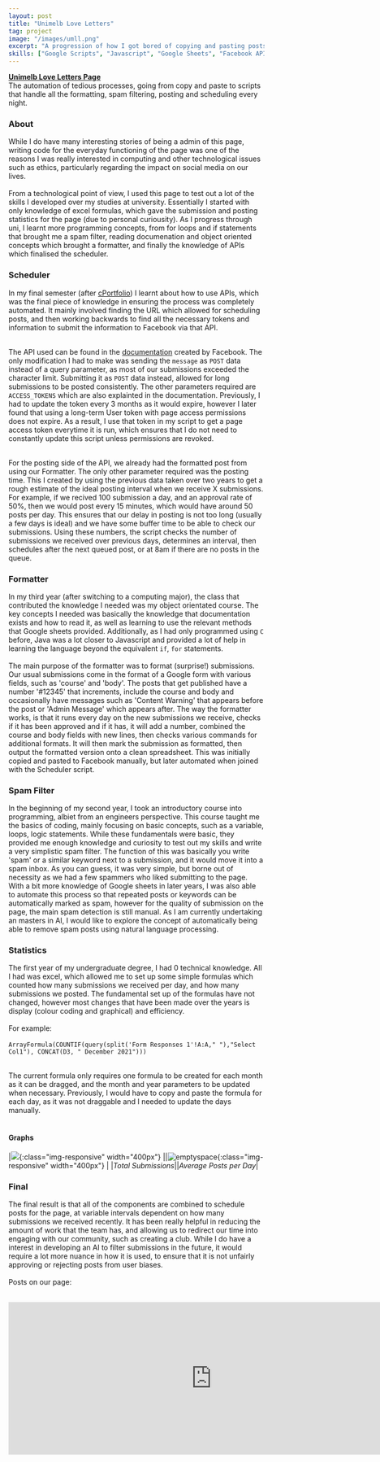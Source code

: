 ```yaml
---
layout: post
title: "Unimelb Love Letters"
tag: project
image: "/images/umll.png"
excerpt: "A progression of how I got bored of copying and pasting posts, so I decided to write scripts to do my job for me"
skills: ["Google Scripts", "Javascript", "Google Sheets", "Facebook API", "Google API"]
---
```


[**Unimelb Love Letters Page**](https://www.facebook.com/UoMLoveLetters)  
The automation of tedious processes, going from copy and paste to scripts that handle all the formatting, spam filtering, posting and scheduling every night. 

### About 
While I do have many interesting stories of being a admin of this page, writing code for the everyday functioning of the page was one of the reasons I was really interested in computing and other technological issues such as ethics, particularly regarding the impact on social media on our lives.   
<br>
From a technological point of view, I used this page to test out a lot of the skills I developed over my studies at university. Essentially I started with only knowledge of excel formulas, which gave the submission and posting statistics for the page (due to personal curiousity). As I progress through uni, I learnt more programming concepts, from for loops and if statements that brought me a spam filter, reading documenation and object oriented concepts which brought a formatter, and finally the knowledge of APIs which finalised the scheduler. 
<br>

### Scheduler
In my final semester (after [cPortfolio](/2020/10/30/cportfolio.html)) I learnt about how to use APIs, which was the final piece of knowledge in ensuring the process was completely automated. It mainly involved finding the URL which allowed for scheduling posts, and then working backwards to find all the necessary tokens and information to submit the information to Facebook via that API. <br><br>

The API used can be found in the [documentation](https://developers.facebook.com/docs/pages/publishing/) created by Facebook. The only modification I had to make was sending the `message` as `POST` data instead of a query parameter, as most of our submissions exceeded the character limit. Submitting it as `POST` data instead, allowed for long submissions to be posted consistently. The other parameters required are `ACCESS_TOKENS` which are also explainted in the documentation. Previously, I had to update the token every 3 months as it would expire, however I later found that using a long-term User token with page access permissions does not expire. As a result, I use that token in my script to get a page access token everytime it is run, which ensures that I do not need to constantly update this script unless permissions are revoked. <br><br>

For the posting side of the API, we already had the formatted post from using our Formatter. The only other parameter required was the posting time. This I created by using the previous data taken over two years to get a rough estimate of the ideal posting interval when we receive X submissions. For example, if we recived 100 submission a day, and an approval rate of 50%, then we would post every 15 minutes, which would have around 50 posts per day. This ensures that our delay in posting is not too long (usually a few days is ideal) and we have some buffer time to be able to check our submissions. Using these numbers, the script checks the number of submissions we received over previous days, determines an interval, then schedules after the next queued post, or at 8am if there are no posts in the queue.    

### Formatter
In my third year (after switching to a computing major), the class that contributed the knowledge I needed was my object orientated course. The key concepts I needed was basically the knowledge that documentation exists and how to read it, as well as learning to use the relevant methods that Google sheets provided. Additionally, as I had only programmed using `C` before, Java was a lot closer to Javascript and provided a lot of help in learning the language beyond the equivalent `if`, `for` statements. 
<br><br>
The main purpose of the formatter was to format (surprise!) submissions. Our usual submissions come in the format of a Google form with various fields, such as 'course' and 'body'. The posts that get published have a number '#12345' that increments, include the course and body and occasionally have messages such as 'Content Warning' that appears before the post or 'Admin Message' which appears after. The way the formatter works, is that it runs every day on the new submissions we receive, checks if it has been approved and if it has, it will add a number, combined the course and body fields with new lines, then checks various commands for additional formats. It will then mark the submission as formatted, then output the formatted version onto a clean spreadsheet. This was initially copied and pasted to Facebook manually, but later automated when joined with the Scheduler script. 

### Spam Filter    
In the beginning of my second year, I took an introductory course into programming, albiet from an engineers perspective. This course taught me the basics of coding, mainly focusing on basic concepts, such as a variable, loops, logic statements. While these fundamentals were basic, they provided me enough knowledge and curiosity to test out my skills and write a very simplistic spam filter. The function of this was basically you write 'spam' or a similar keyword next to a submission, and it would move it into a spam inbox. As you can guess, it was very simple, but borne out of necessity as we had a few spammers who liked submitting to the page. With a bit more knowledge of Google sheets in later years, I was also able to automate this process so that repeated posts or keywords can be automatically marked as spam, however for the quality of submission on the page, the main spam detection is still manual. As I am currently undertaking an masters in AI, I would like to explore the concept of automatically being able to remove spam posts using natural language processing.

### Statistics 
The first year of my undergraduate degree, I had 0 technical knowledge. All I had was excel, which allowed me to set up some simple formulas which counted how many submissions we received per day, and how many submissions we posted. The fundamental set up of the formulas have not changed, however most changes that have been made over the years is display (colour coding and graphical) and efficiency. 
<br><br>
For example: 
<br><br>
```ArrayFormula(COUNTIF(query(split('Form Responses 1'!A:A," "),"Select Col1"), CONCAT(D3, " December 2021")))```
<br><br>

The current formula only requires one formula to be created for each month as it can be dragged, and the month and year parameters to be updated when necessary. Previously, I would have to copy and paste the formula for each day, as it was not draggable and I needed to update the days manually.
<br><br>

#### Graphs 

|![](/images/umll/submissions.png){:class="img-responsive" width="400px"} ||![emptyspace](/images/umll/posting.png){:class="img-responsive" width="400px"} | 
|*Total Submissions*||*Average Posts per Day*|

### Final 

The final result is that all of the components are combined to schedule posts for the page, at variable intervals dependent on how many submissions we received recently. It has been really helpful in reducing the amount of work that the team has, and allowing us to redirect our time into engaging with our community, such as creating a club. While I do have a interest in developing an AI to filter submissions in the future, it would require a lot more nuance in how it is used, to ensure that it is not unfairly approving or rejecting posts from user biases. 
<br><br>
Posts on our page:<br><br>
<iframe src="https://www.facebook.com/plugins/page.php?href=https%3A%2F%2Fwww.facebook.com%2FUoMLoveLetters&tabs=timeline&width=500&height=300&small_header=false&adapt_container_width=true&hide_cover=false&show_facepile=false&appId" width="800px" height="300px" style="border:none;overflow:hidden" scrolling="no" frameborder="0" allowfullscreen="true" allow="autoplay; clipboard-write; encrypted-media; picture-in-picture; web-share"></iframe>
